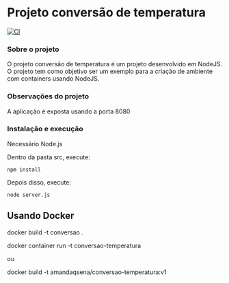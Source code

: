 # Projeto conversão de temperatura

[![CI](https://github.com/amandaqsena/conversao-temperatura/actions/workflows/main.yml/badge.svg)](https://github.com/amandaqsena/conversao-temperatura/actions/workflows/main.yml)

### Sobre o projeto
O projeto conversão de temperatura é um projeto desenvolvido em NodeJS. O projeto tem como objetivo ser um exemplo para a criação de ambiente com containers usando NodeJS.

### Observações do projeto
A aplicação é exposta usando a porta 8080

### Instalação e execução

Necessário Node.js

Dentro da pasta src, execute:

```
npm install
```

Depois disso, execute:

```
node server.js
```

## Usando Docker

docker build -t conversao .

docker container run -t conversao-temperatura

ou 

docker build -t amandaqsena/conversao-temperatura:v1
